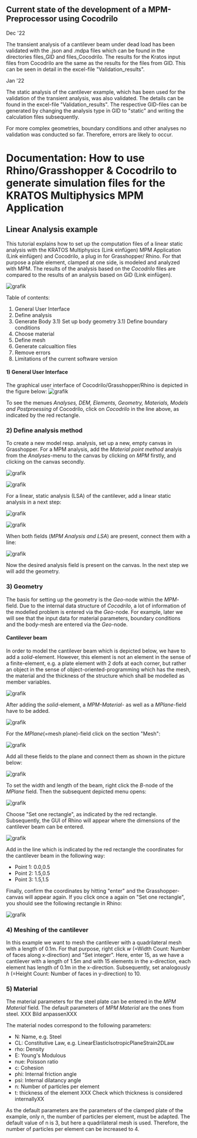 ## Current state of the development of a MPM-Preprocessor using Cocodrilo

Dec '22

The transient analysis of a cantilever beam under dead load has been validated with the .json and .mdpa files which can be found in the directories files_GID and files_Cocodrilo. The results for the Kratos input files from Cocodrilo are the same as the results for the files from GID. This can be seen in detail in the excel-file "Validation_results".

Jan '22

The static analysis of the cantilever example, which has been used for the validation of the transient analysis, was also validated. The details can be found in the excel-file "Validation_results". The respective GID-files can be generated by changing the analysis type in GID to "static" and writing the calculation files subsequently.



For more complex geometries, boundary conditions and other analyses no validation was conducted so far. Therefore, errors are likely to occur. 

# Documentation: How to use Rhino/Grasshopper & Cocodrilo to generate simulation files for the KRATOS Multiphysics MPM Application

## Linear Analysis example
This tutorial explains how to set up the computation files of a linear static analysis with the KRATOS Multiphysics (Link einfügen) MPM Application (Link einfügen) and Cocodrilo, a plug in for Grasshopper/ Rhino. For that purpose a plate element, clamped at one side, is modeled and analyzed with MPM. The results of the analysis based on the *Cocodrilo* files are compared to the results of an analysis based on GiD (Link einfügen).

![grafik](https://user-images.githubusercontent.com/51473791/221582986-856d6c0f-cadf-46e5-9573-78aa4f81ea42.png)

Table of contents:

1) General User Interface
2) Define analysis
3) Generate Body 
3.1) Set up body geometry 
3.1) Define boundary conditions
5) Choose material
6) Define mesh
7) Generate calcualtion files
8) Remove errors
9) Limitations of the current software version

#### 1) General User Interface

The graphical user interface of Cocodrilo/Grasshopper/Rhino is depicted in the figure below: 
![grafik](https://user-images.githubusercontent.com/51473791/221424826-ef5c6955-fe54-47cc-8d4e-202bc5510391.png)

To see the menues *Analyses, DEM, Elements, Geometry, Materials, Models and Postproessing* of Cocodrilo, click on *Cocodrilo* in  the line above, as indicated by the red rectangle. 

### 2) Define analysis method
To create a new model resp. analysis, set up a new, empty canvas in Grasshopper. For a MPM analysis, add the *Material point method* analyis from the *Analyses*-menu to the canvas by clicking on *MPM* firstly, and clicking on the canvas secondly.

![grafik](https://user-images.githubusercontent.com/51473791/221430285-af621478-7425-4302-b9d2-bc8d66afc1a1.png)

![grafik](https://user-images.githubusercontent.com/51473791/221428914-228ebd5c-2b22-419c-a88d-2e94d2b1bd7d.png)

For a linear, static analysis (LSA) of the cantilever, add a linear static analysis in a next step:

![grafik](https://user-images.githubusercontent.com/51473791/221426370-610b969b-788d-434d-891a-4ffafd053a62.png)

![grafik](https://user-images.githubusercontent.com/51473791/221427289-a2cd1b8e-8a22-4c9d-84c0-429a7c10ca04.png)

When both fields (*MPM Analysis and LSA*) are present, connect them with a line: 

![grafik](https://user-images.githubusercontent.com/51473791/221429003-4f8f0e8d-05ca-4b31-a62c-9a47a5aef40e.png)


Now the desired analysis field is present on the canvas. In the next step we will add the geometry.

### 3) Geometry
The basis for setting up the geometry is the *Geo*-node within the *MPM*-field. Due to the internal data structure of *Cocodrilo*, a lot of information of the modelled problem is entered via the *Geo*-node. For example, later we will see that the input data for material parameters, boundary conditions and the body-mesh are entered via the *Geo*-node.

#### Cantilever beam
In order to model the cantilever beam which is depicted below, we have to add a *solid*-element. However, this element is not an element in the sense of a finite-element, e.g. a plate element with 2 dofs at each corner, but rather an object in the sense of object-oriented-programming which has the mesh, the material and the thickness of the structure which shall be modelled as member variables. 

![grafik](https://user-images.githubusercontent.com/51473791/221550075-c992e18d-27a5-4cc2-a193-49205816d817.png)

After adding the *solid*-element, a *MPM-Material*- as well as a *MPlane*-field have to be added. 

![grafik](https://user-images.githubusercontent.com/51473791/221549704-cd9d943b-44da-43e6-b77b-a39d0ffac3ec.png)

For the *MPlane*(=mesh plane)-field click on the section "Mesh":

![grafik](https://user-images.githubusercontent.com/51473791/221550515-558ef1c6-e860-4be5-91f5-12007b9b39e5.png)

Add all these fields to the plane and connect them as shown in the picture below:

![grafik](https://user-images.githubusercontent.com/51473791/221551013-b48299e0-be5e-426a-bee3-9904fefad170.png)

To set the width and length of the beam, right click the *B*-node of the *MPlane* field. Then the subsequent depicted menu opens:

![grafik](https://user-images.githubusercontent.com/51473791/221567498-e5cfb713-e7a0-46c1-825f-73c8a330cae0.png)

Choose "Set one rectangle", as indicated by the red rectangle. Subsequently, the GUI of Rhino will appear where the dimensions of the cantilever beam can be entered.

![grafik](https://user-images.githubusercontent.com/51473791/221569196-23fdf884-f1d1-4a2e-9b56-940ca21382d2.png)

Add in the line which is indicated by the red rectangle the coordinates for the cantilever beam in the following way:
- Point 1: 0.0,0.5 
- Point 2: 1.5,0.5
- Point 3: 1.5,1.5

Finally, confirm the coordinates by hitting "enter" and the Grasshopper-canvas will appear again. If you click once a again on "Set one rectangle", you should see the following rectangle in Rhino:

![grafik](https://user-images.githubusercontent.com/51473791/221571181-b220da8a-a3d4-40dc-adf2-01e86d39a26c.png)

### 4) Meshing of the cantilever
In this example we want to mesh the cantilever with a quadrilateral mesh with a length of 0.1m. For that purpose, right click *w* (=Width Count: Number of faces along x-direction) and "Set integer". Here, enter 15, as we have a cantilever with a length of 1.5m and with 15 elements in the x-direction, each element has length of 0.1m in the x-direction.
Subsequently, set analogously *h* (=Height Count: Number of faces in y-direction) to 10.


### 5) Material 
The material parameters for the steel plate can be entered in the *MPM Material* field. The default parameters of *MPM Material* are the ones from steel.
XXX Bild anpassenXXX

The material nodes correspond to the following parameters:
- N: Name, e.g. Steel
- CL: Constitutive Law, e.g. LinearElasticIsotropicPlaneStrain2DLaw
- rho: Density
- E: Young's Modulous 
- nue: Poisson ratio
- c: Cohesion
- phi: Internal friction angle
- psi: Internal dilatancy angle
- n: Number of particles per element
- t: thickness of the element XXX Check which thickness is considered internallyXX

As the default parameters are the parameters of the clamped plate of the example, only n, the number of particles per element, must be adapted. The default value of n is 3, but here a quadrilateral mesh is used. Therefore, the number of particles per element can be increased to 4.







